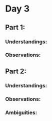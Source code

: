 # Day 3

## Part 1:

### Understandings:

### Observations:

## Part 2:

### Understandings:

### Observations:

### Ambiguities:

